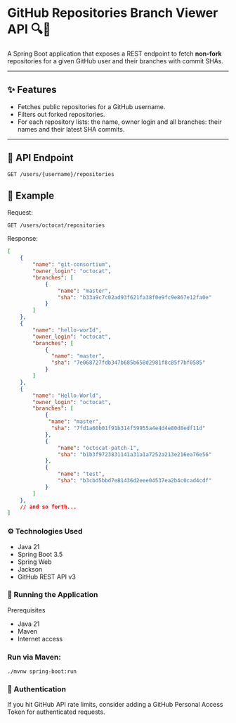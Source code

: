# GitHub Repositories Branch Viewer API 🔍🐙

A Spring Boot application that exposes a REST endpoint to fetch **non-fork** repositories for a given GitHub user and their branches with commit SHAs.

---

## ✨ Features

- Fetches public repositories for a GitHub username.
- Filters out forked repositories.
- For each repository lists:
  the name, owner login and all branches: their names and their latest SHA commits.

---

## 🔗 API Endpoint

```http
GET /users/{username}/repositories
```

## 🧠 Example

Request:

```http
GET /users/octocat/repositories
```


Response:
```json
[
    {
        "name": "git-consortium",
        "owner_login": "octocat",
        "branches": [
            {
                "name": "master",
                "sha": "b33a9c7c02ad93f621fa38f0e9fc9e867e12fa0e"
            }
        ]
    },
    {
        "name": "hello-worId",
        "owner_login": "octocat",
        "branches": [
            {
              "name": "master",
              "sha": "7e068727fdb347b685b658d2981f8c85f7bf0585"
            }
        ]
    },
    {
        "name": "Hello-World",
        "owner_login": "octocat",
        "branches": [
            {
             "name": "master",
              "sha": "7fd1a60b01f91b314f59955a4e4d4e80d8edf11d"
            },
            {
                "name": "octocat-patch-1",
                "sha": "b1b3f9723831141a31a1a7252a213e216ea76e56"
            },
            {
                "name": "test",
                "sha": "b3cbd5bbd7e81436d2eee04537ea2b4c0cad4cdf"
            }
        ]
    },
    // and so forth...
]
```

### ⚙️ Technologies Used
- Java 21
- Spring Boot 3.5
- Spring Web
- Jackson
- GitHub REST API v3

### 🚀 Running the Application
Prerequisites
- Java 21
- Maven
- Internet access

### Run via Maven:
```
./mvnw spring-boot:run
```

### 🔐 Authentication
If you hit GitHub API rate limits, consider adding a GitHub Personal Access Token for authenticated requests.